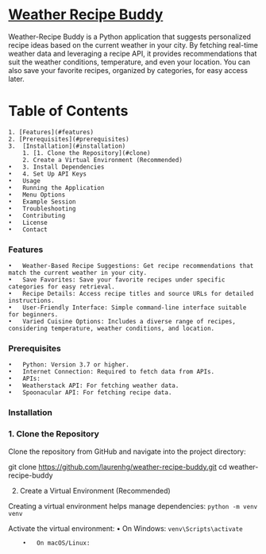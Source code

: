 # <u>**Weather Recipe Buddy**</u>

Weather-Recipe Buddy is a Python application that suggests personalized recipe ideas based on the current weather in your city. By fetching real-time weather data and leveraging a recipe API, it provides recommendations that suit the weather conditions, temperature, and even your location. You can also save your favorite recipes, organized by categories, for easy access later.

# **Table of Contents**

	1. [Features](#features)
	2. [Prerequisites](#prerequisites)
	3.  [Installation](#installation)
		1. [1. Clone the Repository](#clone)
		2. Create a Virtual Environment (Recommended)
	•	3. Install Dependencies
	•	4. Set Up API Keys
	•	Usage
	•	Running the Application
	•	Menu Options
	•	Example Session
	•	Troubleshooting
	•	Contributing
	•	License
	•	Contact

### Features

	•	Weather-Based Recipe Suggestions: Get recipe recommendations that match the current weather in your city.
	•	Save Favorites: Save your favorite recipes under specific categories for easy retrieval.
	•	Recipe Details: Access recipe titles and source URLs for detailed instructions.
	•	User-Friendly Interface: Simple command-line interface suitable for beginners.
	•	Varied Cuisine Options: Includes a diverse range of recipes, considering temperature, weather conditions, and location.

### Prerequisites

	•	Python: Version 3.7 or higher.
	•	Internet Connection: Required to fetch data from APIs.
	•	APIs:
	•	Weatherstack API: For fetching weather data.
	•	Spoonacular API: For fetching recipe data.

### Installation

### 1. Clone the Repository

Clone the repository from GitHub and navigate into the project directory:

git clone https://github.com/laurenhg/weather-recipe-buddy.git
cd weather-recipe-buddy

2. Create a Virtual Environment (Recommended)

Creating a virtual environment helps manage dependencies:
`python -m venv venv`

Activate the virtual environment:
	•	On Windows:
	`venv\Scripts\activate`

		•	On macOS/Linux: